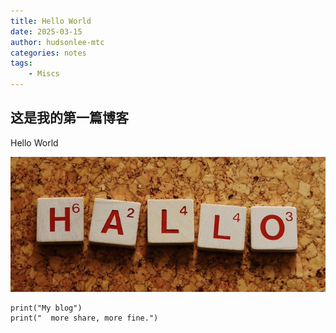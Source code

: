 ```yaml
---
title: Hello World
date: 2025-03-15
author: hudsonlee-mtc
categories: notes
tags:
    - Miscs
---
```


## 这是我的第一篇博客

Hello World

![](../media/assets/hello-welcome-letters-4984e9-640.jpg)

```
print("My blog")
print("  more share, more fine.")
```
